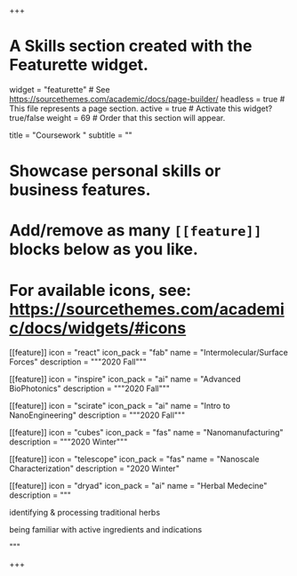 +++
# A Skills section created with the Featurette widget.
widget = "featurette"  # See https://sourcethemes.com/academic/docs/page-builder/
headless = true  # This file represents a page section.
active = true  # Activate this widget? true/false
weight = 69  # Order that this section will appear.

title = "Coursework "
subtitle = ""

# Showcase personal skills or business features.
# 
# Add/remove as many `[[feature]]` blocks below as you like.
# 
# For available icons, see: https://sourcethemes.com/academic/docs/widgets/#icons
[[feature]]
  icon = "react"
  icon_pack = "fab"
  name = "Intermolecular/Surface Forces"
  description = """2020 Fall"""
  
[[feature]]
  icon = "inspire"
  icon_pack = "ai"
  name = "Advanced BioPhotonics"
  description = """2020 Fall"""
  
  [[feature]]
  icon = "scirate"
  icon_pack = "ai"
  name = "Intro to NanoEngineering"
  description = """2020 Fall"""  

[[feature]]
  icon = "cubes"
  icon_pack = "fas"
  name = "Nanomanufacturing"
  description = """2020 Winter"""
  
   [[feature]]
  icon = "telescope"
  icon_pack = "fas"
  name = "Nanoscale Characterization"
  description = "2020 Winter"
  
  [[feature]]
  icon = "dryad"
  icon_pack = "ai"
  name = "Herbal Medecine"
  description = """
  
  identifying & processing traditional herbs
  
  being familiar with active ingredients and indications
  
  """ 


+++
